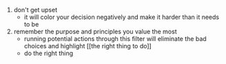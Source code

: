 1. don't get upset
	- it will color your decision negatively and make it harder than it needs to be
2. remember the purpose and principles you value the most
	- running potential actions through this filter will eliminate the bad choices and highlight [[the right thing to do]]
	- do the right thing
